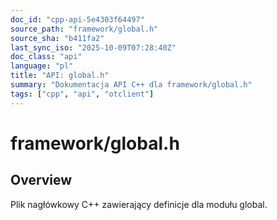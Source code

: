 ```yaml
---
doc_id: "cpp-api-5e4303f64497"
source_path: "framework/global.h"
source_sha: "b411fa2"
last_sync_iso: "2025-10-09T07:28:40Z"
doc_class: "api"
language: "pl"
title: "API: global.h"
summary: "Dokumentacja API C++ dla framework/global.h"
tags: ["cpp", "api", "otclient"]
---
```


# framework/global.h

## Overview

Plik nagłówkowy C++ zawierający definicje dla modułu global.
